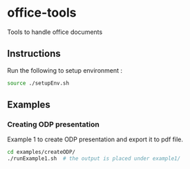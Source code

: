# office-tools
Tools to handle office documents

## Instructions

Run the following to setup environment :

  ```bash
  source ./setupEnv.sh
  ```

## Examples

### Creating ODP presentation

Example 1 to create ODP presentation and export it to pdf file.

  ```bash
  cd examples/createODP/
  ./runExample1.sh  # the output is placed under example1/
  ```
